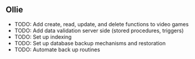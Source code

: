 Ollie
-
- TODO: Add create, read, update, and delete functions to video games
- TODO: Add data validation server side (stored procedures, triggers)
- TODO: Set up indexing
- TODO: Set up database backup mechanisms and restoration
- TODO: Automate back up routines
